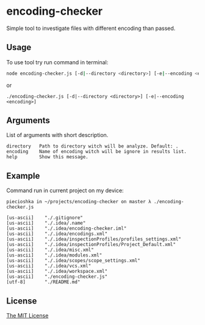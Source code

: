 # encoding-checker

Simple tool to investigate files with different encoding than passed.

## Usage

To use tool try run command in terminal:

```bash
node encoding-checker.js [-d|--directory <directory>] [-e|--encoding <encoding>]
```

or

```
./encoding-checker.js [-d|--directory <directory>] [-e|--encoding <encoding>]
```

## Arguments

List of arguments with short description.

```
directory   Path to directory witch will be analyze. Default: .
encoding    Name of encoding witch will be ignore in results list.
help        Show this message.
```

## Example

Command run in current project on my device:

```
piecioshka in ~/projects/encoding-checker on master λ ./encoding-checker.js

[us-ascii]    "./.gitignore"
[us-ascii]    "./.idea/.name"
[us-ascii]    "./.idea/encoding-checker.iml"
[us-ascii]    "./.idea/encodings.xml"
[us-ascii]    "./.idea/inspectionProfiles/profiles_settings.xml"
[us-ascii]    "./.idea/inspectionProfiles/Project_Default.xml"
[us-ascii]    "./.idea/misc.xml"
[us-ascii]    "./.idea/modules.xml"
[us-ascii]    "./.idea/scopes/scope_settings.xml"
[us-ascii]    "./.idea/vcs.xml"
[us-ascii]    "./.idea/workspace.xml"
[us-ascii]    "./encoding-checker.js"
[utf-8]       "./README.md"
```

## License

[The MIT License](http://piecioshka.mit-license.org)
